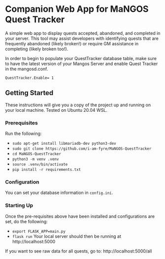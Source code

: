 # Companion Web App for MaNGOS Quest Tracker

A simple web app to display quests accepted, abandoned, and completed in your server. This tool may assist developers with identifying quests that are frequently abandoned (likely broken!) or require GM assistance in completing (likely broken too!).

In order to begin to populate your QuestTracker database table, make sure to have the latest version of your Mangos Server and enable Quest Tracker in the mangosd.conf.

```
QuestTracker.Enable= 1
```

## Getting Started

These instructions will give you a copy of the project up and running on
your local machine. Tested on Ubuntu 20.04 WSL.

### Prerequisites

Run the following:
- `sudo apt-get install libmariadb-dev python3-dev`
- `sudo git clone https://github.com/i-am-fyre/MaNGOS-QuestTracker`
- `cd MaNGOS-QuestTracker`
- `python3 -m venv .venv`
- `source .venv/bin/activate`
- `pip install -r requirements.txt`

### Configuration

You can set your database information in `config.ini`.

### Starting Up

Once the pre-requisites above have been installed and configurations are set, do the following:
- `export FLASK_APP=main.py`
- `flask run`
Your local server should then be running at http://localhost:5000

If you want to see raw data for all quests, go to: http://localhost:5000/all

